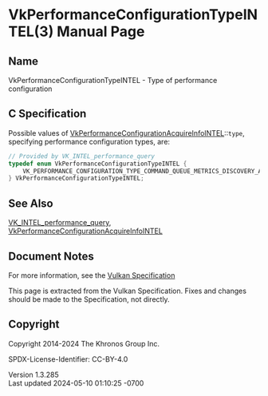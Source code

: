# VkPerformanceConfigurationTypeINTEL(3) Manual Page

## Name

VkPerformanceConfigurationTypeINTEL - Type of performance configuration



## <a href="#_c_specification" class="anchor"></a>C Specification

Possible values of
[VkPerformanceConfigurationAcquireInfoINTEL](https://registry.khronos.org/vulkan/specs/1.3-extensions/man/html/VkPerformanceConfigurationAcquireInfoINTEL.html)::`type`,
specifying performance configuration types, are:

``` c
// Provided by VK_INTEL_performance_query
typedef enum VkPerformanceConfigurationTypeINTEL {
    VK_PERFORMANCE_CONFIGURATION_TYPE_COMMAND_QUEUE_METRICS_DISCOVERY_ACTIVATED_INTEL = 0,
} VkPerformanceConfigurationTypeINTEL;
```

## <a href="#_see_also" class="anchor"></a>See Also

[VK_INTEL_performance_query](https://registry.khronos.org/vulkan/specs/1.3-extensions/man/html/VK_INTEL_performance_query.html),
[VkPerformanceConfigurationAcquireInfoINTEL](https://registry.khronos.org/vulkan/specs/1.3-extensions/man/html/VkPerformanceConfigurationAcquireInfoINTEL.html)

## <a href="#_document_notes" class="anchor"></a>Document Notes

For more information, see the <a
href="https://registry.khronos.org/vulkan/specs/1.3-extensions/html/vkspec.html#VkPerformanceConfigurationTypeINTEL"
target="_blank" rel="noopener">Vulkan Specification</a>

This page is extracted from the Vulkan Specification. Fixes and changes
should be made to the Specification, not directly.

## <a href="#_copyright" class="anchor"></a>Copyright

Copyright 2014-2024 The Khronos Group Inc.

SPDX-License-Identifier: CC-BY-4.0

Version 1.3.285  
Last updated 2024-05-10 01:10:25 -0700
